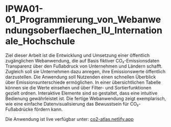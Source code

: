 # IPWA01-01_Programmierung_von_Webanwendungsoberflaechen_IU_Internationale_Hochschule

Ziel dieser Arbeit ist die Entwicklung und Umsetzung einer öffentlich zugänglichen Webanwendung, die auf Basis fiktiver CO₂-Emissionsdaten Transparenz über den Fußabdruck von Unternehmen und Ländern schafft. Zugleich soll sie Unternehmen dazu anregen, ihre Emissionswerte öffentlich darzustellen. Die Anwendung soll Nutzenden einen schnellen Überblick über Emissionsunterschiede ermöglichen. In einer übersichtlichen Tabelle können sie die Werte einsehen und über Filter- und Sortierfunktionen gezielt ordnen. Interaktive Elemente sind so gestaltet, dass eine intuitive Bedienung gewährleistet ist. Die fertige Webanwendung zeigt exemplarisch, wie eine einfache Datenvisualisierung das Bewusstsein für CO₂-Fußabdrücke fördern kann.

Die Anwendung ist live verfügbar unter: [co2-atlas.netlify.app](https://co2-atlas.netlify.app/)
